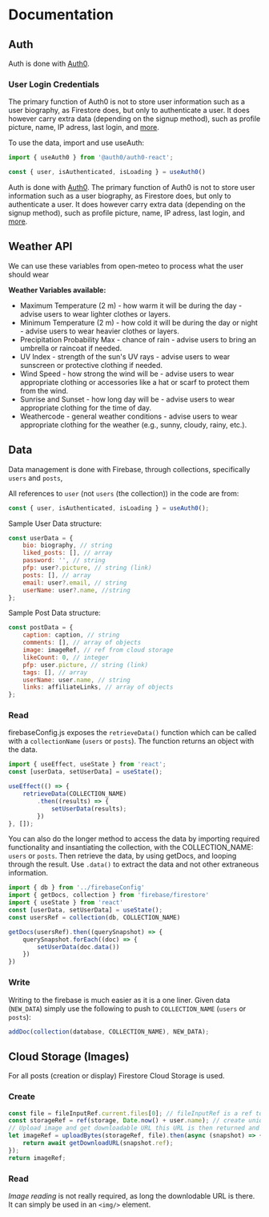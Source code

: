 # Documentation

## Auth

Auth is done with [Auth0](https://auth0.com/docs).

### User Login Credentials

The primary function of Auth0 is not to store user information such as a user biography, as Firestore does, but only to authenticate a user. It does however carry extra data (depending on the signup method), such as profile picture, name, IP adress, last login, and [more](https://auth0.com/docs/api/authentication#user-profile).

To use the data, import and use useAuth:
```JavaScript
import { useAuth0 } from '@auth0/auth0-react';
```
```JavaScript
const { user, isAuthenticated, isLoading } = useAuth0()
```

Auth is done with [Auth0](https://auth0.com/docs). The primary function of Auth0 is not to store user information such as a user biography, as Firestore does, but only to authenticate a user. It does however carry extra data (depending on the signup method), such as profile picture, name, IP adress, last login, and [more](https://auth0.com/docs/api/authentication#user-profile).

## Weather API

We can use these variables from open-meteo to process what the user should wear

**Weather Variables available:**

-   Maximum Temperature (2 m) - how warm it will be during the day - advise users to wear lighter clothes or layers.
-   Minimum Temperature (2 m) - how cold it will be during the day or night - advise users to wear heavier clothes or layers.
-   Precipitation Probability Max - chance of rain - advise users to bring an umbrella or raincoat if needed.
-   UV Index - strength of the sun's UV rays - advise users to wear sunscreen or protective clothing if needed.
-   Wind Speed - how strong the wind will be - advise users to wear appropriate clothing or accessories like a hat or scarf to protect them from the wind.
-   Sunrise and Sunset - how long day will be - advise users to wear appropriate clothing for the time of day.
-   Weathercode - general weather conditions - advise users to wear appropriate clothing for the weather (e.g., sunny, cloudy, rainy, etc.).

## Data
Data management is done with Firebase, through collections, specifically `users` and `posts`,

All references to `user` (not `users` (the collection)) in the code are from: 
```JavaScript 
const { user, isAuthenticated, isLoading } = useAuth0();
```

Sample User Data structure:
```JavaScript
const userData = {
    bio: biography, // string
    liked_posts: [], // array
    password: '', // string
    pfp: user?.picture, // string (link)
    posts: [], // array
    email: user?.email, // string
    userName: user?.name, //string
};
```

Sample Post Data structure:
```JavaScript
const postData = {
    caption: caption, // string
    comments: [], // array of objects
    image: imageRef, // ref from cloud storage
    likeCount: 0, // integer
    pfp: user.picture, // string (link)
    tags: [], // array 
    userName: user.name, // string
    links: affiliateLinks, // array of objects
};
```

### Read
firebaseConfig.js exposes the `retrieveData()` function which can be called with a `collectionName` (`users` or `posts`). The function returns an object with the data.
```JavaScript
import { useEffect, useState } from 'react';
const [userData, setUserData] = useState();

useEffect(() => {
    retrieveData(COLLECTION_NAME)
        .then((results) => {
            setUserData(results);
        })
}, []); 
```
You can also do the longer method to access the data by importing required functionality and insantiating the collection, with the COLLECTION_NAME: `users` or `posts`. Then retrieve the data, by using getDocs, and looping through the result. Use `.data()` to extract the data and not other extraneous information.

```JavaScript
import { db } from '../firebaseConfig'
import { getDocs, collection } from 'firebase/firestore'
import { useState } from 'react'
const [userData, setUserData] = useState();
const usersRef = collection(db, COLLECTION_NAME)

getDocs(usersRef).then((querySnapshot) => {
    querySnapshot.forEach((doc) => {
        setUserData(doc.data())
    })
})
```

### Write
Writing to the firebase is much easier as it is a one liner.
Given data (`NEW_DATA`) simply use the following to push to `COLLECTION_NAME` (`users` or `posts`):
```JavaScript
addDoc(collection(database, COLLECTION_NAME), NEW_DATA);
```

## Cloud Storage (Images)
For all posts (creation or display) Firestore Cloud Storage is used.

### Create
```JavaScript
const file = fileInputRef.current.files[0]; // fileInputRef is a ref to a file-selector HTML input
const storageRef = ref(storage, Date.now() + user.name); // create unique ID reference to image
// Upload image and get downloadable URL this URL is then returned and can be used to load image
let imageRef = uploadBytes(storageRef, file).then(async (snapshot) => {
    return await getDownloadURL(snapshot.ref);
});
return imageRef;
```
### Read
*Image reading* is not really required, as long the downlodable URL is there. It can simply be used in an `<img/>` element.
